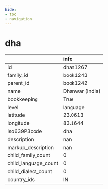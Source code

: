 ```yaml
---
hide:
- toc
- navigation
---
```

# dha
|                      | info            |
|:---------------------|:----------------|
| id                   | dhan1267        |
| family_id            | book1242        |
| parent_id            | book1242        |
| name                 | Dhanwar (India) |
| bookkeeping          | True            |
| level                | language        |
| latitude             | 23.0613         |
| longitude            | 83.1644         |
| iso639P3code         | dha             |
| description          | nan             |
| markup_description   | nan             |
| child_family_count   | 0               |
| child_language_count | 0               |
| child_dialect_count  | 0               |
| country_ids          | IN              |